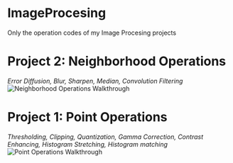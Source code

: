 # ImageProcesing
Only the operation codes of my Image Procesing projects


# Project 2: Neighborhood Operations
*Error Diffusion, Blur, Sharpen, Median, Convolution Filtering*
<img src='Walkthrough_Project2_Better.gif' title='Neighborhood Operations Walkthrough' width='' alt='Neighborhood Operations Walkthrough' />


# Project 1: Point Operations
*Thresholding, Clipping, Quantization, Gamma Correction, Contrast Enhancing, Histogram Stretching, Histogram matching*
<img src='Project 1.gif' title='Point Operations Walkthrough' width='' alt='Point Operations Walkthrough' />
